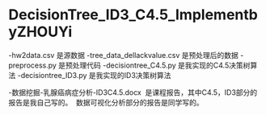 # DecisionTree_ID3_C4.5_ImplementbyZHOUYi
-hw2data.csv 是源数据
-tree_data_dellackvalue.csv 是预处理后的数据
-preprocess.py 是预处理代码
-decisiontree_C4.5.py 是我实现的C4.5决策树算法
-decisiontree_ID3.py 是我实现的ID3决策树算法

-数据挖掘-乳腺癌病症分析-ID3C4.5.docx  是课程报告，其中C4.5，ID3部分的报告是我自己写的。  数据可视化分析部分的报告是同学写的。 
